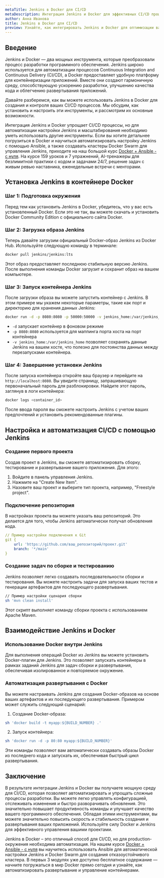 ```yaml
---
metaTitle: Jenkins в Docker для CI/CD
metaDescription: Интеграция Jenkins и Docker для эффективных CI/CD процессов - установка, настройка и основные возможности
author: Анна Иванова
title: Jenkins в Docker для CI/CD
preview: Узнайте, как интегрировать Jenkins и Docker для оптимизации ваших CI/CD процессов. Пошаговая установка, настройка и основные функции для автоматизации разработки
---
```


## Введение

Jenkins и Docker — два мощных инструмента, которые преобразовали процесс разработки программного обеспечения. Jenkins широко используется для автоматизации процессов Continuous Integration and Continuous Delivery (CI/CD), а Docker предоставляет удобную платформу для контейнеризации приложений. Вместе они создают гармоничную среду, способствующую ускорению разработки, улучшению качества кода и облегчению развертывания приложений.

Давайте разберемся, как вы можете использовать Jenkins в Docker для создания и контроля ваших CI/CD процессов. Мы обсудим, как установить и настроить эти инструменты, и рассмотрим их основные возможности.

Интеграция Jenkins и Docker упрощает CI/CD процессы, но для автоматизации настройки Jenkins и масштабирования необходимо уметь использовать другие инструменты. Если вы хотите детальнее погрузиться в Docker и научиться автоматизировать настройку Jenkins с помощью Ansible, а также создавать кластеры Docker Swarm для управления Jenkins, приходите на наш большой курс [Docker + Ansible - с нуля](https://purpleschool.ru/course/docker?utm_source=knowledgebase&utm_medium=text&utm_campaign=Jenkins_v_Docker_dlya_CI/CD). На курсе 159 уроков и 7 упражнений, AI-тренажеры для безлимитной практики с кодом и задачами 24/7, решение задач с живым ревью наставника, еженедельные встречи с менторами.

## Установка Jenkins в контейнере Docker

### Шаг 1: Подготовка окружения

Перед тем как установить Jenkins в Docker, убедитесь, что у вас есть установленный Docker. Если это не так, вы можете скачать и установить Docker Community Edition с официального сайта Docker.

### Шаг 2: Загрузка образа Jenkins

Теперь давайте загрузим официальный Docker-образ Jenkins из Docker Hub. Используйте следующую команду в терминале:

```bash
docker pull jenkins/jenkins:lts
```

Этот образ предоставляет последнюю стабильную версию Jenkins. После выполнения команды Docker загрузит и сохранит образ на вашем компьютере.

### Шаг 3: Запуск контейнера Jenkins

После загрузки образа вы можете запустить контейнер с Jenkins. В этом примере мы укажем некоторые параметры, такие как порт и директорию для хранения данных Jenkins:

```bash
docker run -d -p 8080:8080 -p 50000:50000 -v jenkins_home:/var/jenkins_home jenkins/jenkins:lts
```

- `-d` запускает контейнер в фоновом режиме
- `-p 8080:8080` используется для маппинга порта хоста на порт контейнера
- `-v jenkins_home:/var/jenkins_home` позволяет сохранять данные Jenkins на вашем хосте, что полезно для постоянства данных между перезапусками контейнера.

### Шаг 4: Завершение установки Jenkins

После запуска контейнера откройте ваш браузер и перейдите на `http://localhost:8080`. Вы увидите страницу, запрашивающую первоначальный пароль для разблокировки. Найдите этот пароль, заглянув в логи контейнера:

```bash
docker logs <container_id>
```

После ввода пароля вы сможете настроить Jenkins с учетом ваших предпочтений и установить рекомендованные плагины.

## Настройка и автоматизация CI/CD с помощью Jenkins

### Создание первого проекта

Создав проект в Jenkins, вы сможете автоматизировать сборку, тестирование и развертывание вашего приложения. Для этого:

1. Войдите в панель управления Jenkins.
2. Нажмите на "Create New Item".
3. Назовите ваш проект и выберите тип проекта, например, "Freestyle project".

### Подключение репозитория

В настройках проекта вы можете указать ваш репозиторий. Это делается для того, чтобы Jenkins автоматически получал обновления кода.

```yaml
// Пример настройки подключения к Git
git {
    url: 'https://github.com/ваш_репозиторий/проект.git'
    branch: '*/main'
}
```

### Создание задач по сборке и тестированию

Jenkins позволяет легко создавать последовательности сборки и тестирования. Вы можете настроить задачи для запуска ваших тестов и генерации артефактов для последующего развертывания.

```bash
// Пример настройки сценария сборки
sh 'mvn clean install'
```

Этот скрипт выполняет команду сборки проекта с использованием Apache Maven.

## Взаимодействие Jenkins и Docker

### Использование Docker внутри Jenkins

Для выполнения операций Docker из Jenkins вы можете установить Docker-плагин для Jenkins. Это позволяет запускать контейнеры в рамках заданий Jenkins для задач сборки и развертывания, обеспечивая изолированное и повторяемое окружение.

### Автоматизация развертывания с Docker

Вы можете настраивать Jenkins для создания Docker-образов на основе ваших артефактов и их последующего развертывания. Примером может служить следующий сценарий:

1. Создание Docker-образа:
   
```bash
sh 'docker build -t myapp:${BUILD_NUMBER} .'
```

2. Запуск контейнера:
   
```bash
sh 'docker run -d -p 80:80 myapp:${BUILD_NUMBER}'
```

Эти команды позволяют вам автоматически создавать образы Docker из последнего кода и запускать их, обеспечивая быстрый цикл развертывания.

## Заключение

В результате интеграции Jenkins и Docker вы получаете мощную среду для CI/CD, которая позволяет автоматизировать и упрощать сложные процессы разработки. Вы можете легко управлять конфигурацией, отслеживать изменения и быстро разворачивать обновления. Это значительно повышает продуктивность команды и улучшает качество вашего программного обеспечения. Обладая этими инструментами, вы можете значительно повысить скорость и стабильность создания и развертывания ваших приложений. Используйте силу Docker и Jenkins для эффективного управления вашими проектами.

Jenkins в Docker – это отличный способ для CI/CD, но для production-окружения необходима автоматизация. На нашем курсе [Docker + Ansible - с нуля](https://purpleschool.ru/course/docker?utm_source=knowledgebase&utm_medium=text&utm_campaign=Jenkins_v_Docker_dlya_CI/CD) вы научитесь использовать Ansible для автоматической настройки Jenkins и Docker Swarm для создания отказоустойчивого кластера. В первых 3 модулях уже доступно бесплатное содержание — начните погружаться в мир Docker прямо сегодня и узнайте, как автоматизировать развертывание и управление контейнерами.
